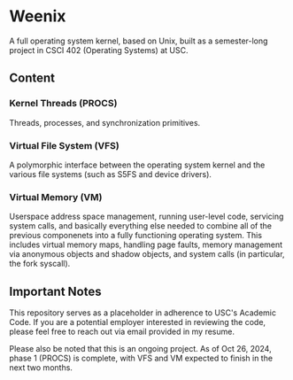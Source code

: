 # Weenix
A full operating system kernel, based on Unix, built as a semester-long project in CSCI 402 (Operating Systems) at USC.

## Content
### Kernel Threads (PROCS)
Threads, processes, and synchronization primitives.

### Virtual File System (VFS)
A polymorphic interface between the operating system kernel and the various file systems (such as S5FS and device drivers).

### Virtual Memory (VM)
Userspace address space management, running user-level code, servicing system calls, and basically everything else needed to combine all of the previous componenets into a fully functioning operating system. This includes virtual memory maps, handling page faults, memory management via anonymous objects and shadow objects, and system calls (in particular, the fork syscall).
  
## Important Notes
This repository serves as a placeholder in adherence to USC's Academic Code. If you are a potential employer interested in reviewing the code, please feel free to reach out via email provided in my resume.

Please also be noted that this is an ongoing project. As of Oct 26, 2024, phase 1 (PROCS) is complete, with VFS and VM expected to finish in the next two months.
